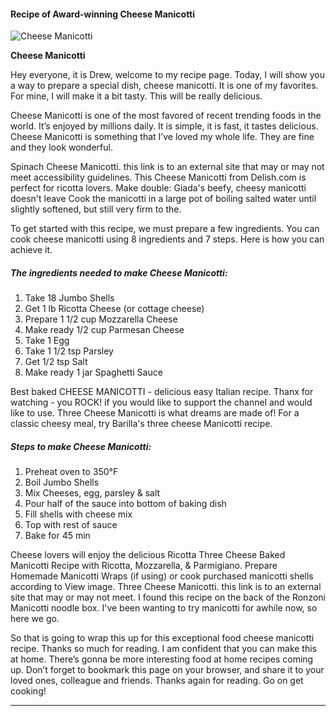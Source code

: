             

#### Recipe of Award-winning Cheese Manicotti

![Cheese Manicotti](https://img-global.cpcdn.com/recipes/53180110/751x532cq70/cheese-manicotti-recipe-main-photo.jpg)

**Cheese Manicotti**

Hey everyone, it is Drew, welcome to my recipe page. Today, I will show you a way to prepare a special dish, cheese manicotti. It is one of my favorites. For mine, I will make it a bit tasty. This will be really delicious.

Cheese Manicotti is one of the most favored of recent trending foods in the world. It’s enjoyed by millions daily. It is simple, it is fast, it tastes delicious. Cheese Manicotti is something that I’ve loved my whole life. They are fine and they look wonderful.

Spinach Cheese Manicotti. this link is to an external site that may or may not meet accessibility guidelines. This Cheese Manicotti from Delish.com is perfect for ricotta lovers. Make double: Giada's beefy, cheesy manicotti doesn't leave Cook the manicotti in a large pot of boiling salted water until slightly softened, but still very firm to the.

To get started with this recipe, we must prepare a few ingredients. You can cook cheese manicotti using 8 ingredients and 7 steps. Here is how you can achieve it.

##### The ingredients needed to make Cheese Manicotti:

1.  Take 18 Jumbo Shells
2.  Get 1 lb Ricotta Cheese (or cottage cheese)
3.  Prepare 1 1/2 cup Mozzarella Cheese
4.  Make ready 1/2 cup Parmesan Cheese
5.  Take 1 Egg
6.  Take 1 1/2 tsp Parsley
7.  Get 1/2 tsp Salt
8.  Make ready 1 jar Spaghetti Sauce

Best baked CHEESE MANICOTTI - delicious easy Italian recipe. Thanx for watching - you ROCK! if you would like to support the channel and would like to use. Three Cheese Manicotti is what dreams are made of! For a classic cheesy meal, try Barilla's three cheese Manicotti recipe.

##### Steps to make Cheese Manicotti:

1.  Preheat oven to 350°F
2.  Boil Jumbo Shells
3.  Mix Cheeses, egg, parsley & salt
4.  Pour half of the sauce into bottom of baking dish
5.  Fill shells with cheese mix
6.  Top with rest of sauce
7.  Bake for 45 min

Cheese lovers will enjoy the delicious Ricotta Three Cheese Baked Manicotti Recipe with Ricotta, Mozzarella, & Parmigiano. Prepare Homemade Manicotti Wraps (if using) or cook purchased manicotti shells according to View image. Three Cheese Manicotti. this link is to an external site that may or may not meet. I found this recipe on the back of the Ronzoni Manicotti noodle box. I've been wanting to try manicotti for awhile now, so here we go.

So that is going to wrap this up for this exceptional food cheese manicotti recipe. Thanks so much for reading. I am confident that you can make this at home. There’s gonna be more interesting food at home recipes coming up. Don’t forget to bookmark this page on your browser, and share it to your loved ones, colleague and friends. Thanks again for reading. Go on get cooking!

* * *